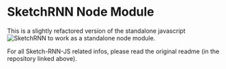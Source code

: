 # SketchRNN Node Module

This is a slightly refactored version of the standalone javascript ![SketchRNN](https://github.com/tensorflow/magenta-demos/tree/master/sketch-rnn-js) to work as a standalone node module.

For all Sketch-RNN-JS related infos, please read the original readme (in the repository linked above).

